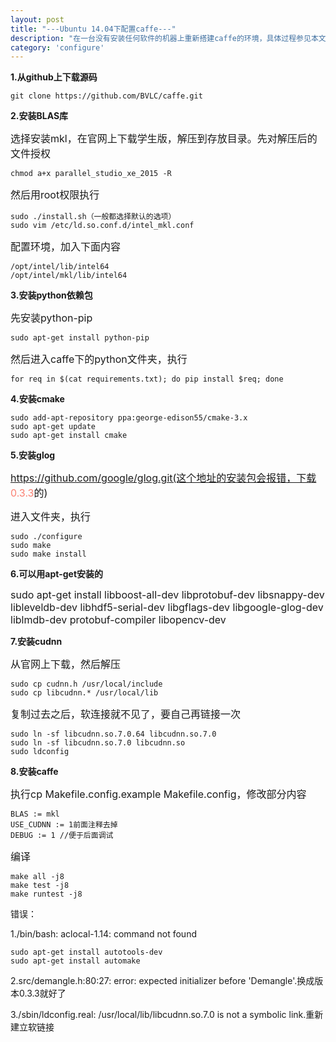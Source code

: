```yaml
---
layout: post
title: "---Ubuntu 14.04下配置caffe---"
description: "在一台没有安装任何软件的机器上重新搭建caffe的环境，具体过程参见本文。"
category: 'configure'
---
```


**1.从github上下载源码**

	git clone https://github.com/BVLC/caffe.git

**2.安装BLAS库**

<font size="3">	选择安装mkl，在官网上下载学生版，解压到存放目录。先对解压后的文件授权</font>

	chmod a+x parallel_studio_xe_2015 -R

<font size="3">然后用root权限执行</font>

	sudo ./install.sh（一般都选择默认的选项）
	sudo vim /etc/ld.so.conf.d/intel_mkl.conf

<font size="3">配置环境，加入下面内容</font>

	/opt/intel/lib/intel64
	/opt/intel/mkl/lib/intel64

**3.安装python依赖包**

<font size="3">先安装python-pip</font>

	sudo apt-get install python-pip

<font size="3">然后进入caffe下的python文件夹，执行</font>

	for req in $(cat requirements.txt); do pip install $req; done

**4.安装cmake**

	sudo add-apt-repository ppa:george-edison55/cmake-3.x
	sudo apt-get update
	sudo apt-get install cmake

**5.安装glog**

<font size="3">https://github.com/google/glog.git(这个地址的安装包会报错，下载</font><font size="3" color="#FA8072">0.3.3</font><font size="3">的)</font>

<font size="3">进入文件夹，执行</font>

	sudo ./configure
	sudo make 
	sudo make install

**6.可以用apt-get安装的**

<font size="3">sudo apt-get install libboost-all-dev libprotobuf-dev libsnappy-dev libleveldb-dev libhdf5-serial-dev libgflags-dev libgoogle-glog-dev liblmdb-dev protobuf-compiler libopencv-dev</font>

**7.安装cudnn**

<font size="3">从官网上下载，然后解压</font>

	sudo cp cudnn.h /usr/local/include
	sudo cp libcudnn.* /usr/local/lib

<font size="3">复制过去之后，软连接就不见了，要自己再链接一次</font>

	sudo ln -sf libcudnn.so.7.0.64 libcudnn.so.7.0
	sudo ln -sf libcudnn.so.7.0 libcudnn.so
	sudo ldconfig 

**8.安装caffe**

<font size="3">执行cp Makefile.config.example Makefile.config，修改部分内容</font>

	BLAS := mkl
	USE_CUDNN := 1前面注释去掉
	DEBUG := 1 //便于后面调试

<font size="3">编译</font>

	make all -j8
	make test -j8
	make runtest -j8

错误：

1./bin/bash: aclocal-1.14: command not found

	sudo apt-get install autotools-dev
	sudo apt-get install automake

2.src/demangle.h:80:27: error: expected initializer before 'Demangle'.换成版本0.3.3就好了

3./sbin/ldconfig.real: /usr/local/lib/libcudnn.so.7.0 is not a symbolic link.重新建立软链接
